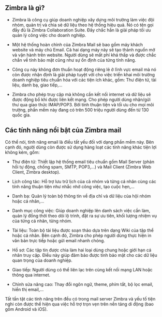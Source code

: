 ## Zimbra là gì?
- Zimbra là công cụ giúp doanh nghiệp xây dựng môi trường làm việc đội nhóm, quản trị và chia sẻ dữ liệu theo hệ thống hiệu quả. Nó có tên gọi đầy đủ là Zimbra Collaboration Suite. Đây chắc hẳn là giải pháp tối ưu quản lý công việc cho doanh nghiệp.

- Một hệ thống hoàn chỉnh của Zimbra Mail sẽ bao gồm máy khách website và máy chủ Email. Cả hai dạng máy này sẽ tạo thành nguồn mở và vận hành trên website. Người dùng sẽ mất phí khá thấp và được chắc chắn về tính bảo mật cũng như sự ổn định của từng tính năng. 

- Công cụ này không đơn thuần hoạt động riêng lẻ ở lĩnh vực email mà nó còn được nhận định là giải pháp tuyệt vời cho việc triển khai môi trường doanh nghiệp tiêu chuẩn hóa với các tiện ích khác, gồm: Thư điện tử, tài liệu, danh bạ, giao tiếp,…

- Zimbra cho phép truy cập mà không cần kết nối internet và dữ liệu sẽ được động bồ khi được liên kết mạng. Cho phép người dùng nhận/gửi thư qua giao thức IMAP/POP3. Bởi tính thuận tiện và tối ưu cho mọi môi trường, phần mềm này đang có trên 500 triệu người dùng đến từ 130 quốc gia.

## Các tính năng nổi bật của Zimbra mail
Có thể nói, tính năng email là điều tất yếu đối với dạng phần mềm này. Bên cạnh đó, người dùng còn được sử dụng hàng loạt các tính năng khác tiện lợi không kém, gồm:

- Thư điện tử: Thiết lập hệ thống email tiêu chuẩn gồm Mail Server (phản hồi tự động, chống spam, SMTP, POP3,…) và Mail Client  (Zimbra Web Client, Zimbra desktop).

- Lịch công tác: Hỗ trợ lưu trữ lịch của cả nhóm và từng cá nhân cùng các tính năng thuận tiện như nhắc nhở công việc, tạo cuộc hẹn,…

- Danh bạ: Quản lý toàn bộ thông tin về địa chỉ và dữ liệu của hội nhóm hoặc cá nhân,…

- Danh mục công việc: Giúp doanh nghiệp lên danh sách việc cần làm, quản lý đồng thời theo dõi lộ trình, đặt ra sự ưu tiên, khối lượng nhiệm vụ của từng cá nhân, từng nhóm.

- Tài liệu: Toàn bộ tài liệu được soạn thảo dựa trên dạng Wiki của tập thể hoặc cá nhân. Bên cạnh đó, Zimbra cho phép người dùng thực hiện in văn bản trực tiếp hoặc gửi email nhanh chóng.

- Hồ sơ: Các tập tin được chia làm hai loại dùng chung hoặc giới hạn cá nhân truy cập. Điều này giúp đảm bảo được tính bảo mật cho các dữ liệu quan trọng của doanh nghiệp.

- Giao tiếp: Người dùng có thể liên lạc trên cùng kết nối mạng LAN hoặc thông qua internet.

- Chỉnh sửa nâng cao: Thay đổi ngôn ngữ, theme, phím tắt, bộ lọc email, hiển thị email,…

Tất tần tật các tính năng trên đều có trong mail server Zimbra và yếu tố tiện nghi còn được thể hiện qua việc hỗ trợ trọn vẹn trên nền tảng di động (bao gồm Android và iOS). 